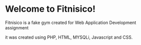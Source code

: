 # Welcome to Fitnisico!

Fitnisico is a fake gym created for Web Application Development assignment

it was created using PHP, HTML, MYSQLi, Javascript and CSS.
